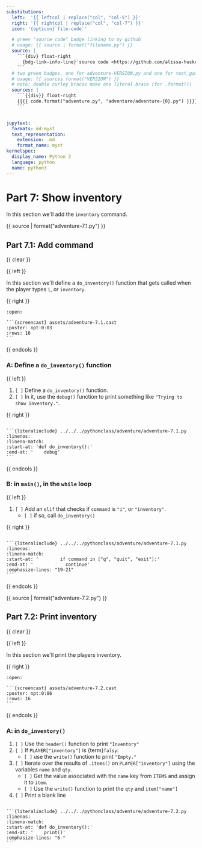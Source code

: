 ```yaml
---
substitutions:
  left:  '{{ leftcol | replace("col", "col-5") }}'
  right: '{{ rightcol | replace("col", "col-7") }}'
  icon: '{opticon}`file-code`'

  # green "source code" badge linking to my github
  # usage: {{ source | format("filename.py") }}
  source: |
    ```{div} float-right
      {bdg-link-info-line}`source code <https://github.com/alissa-huskey/python-class/blob/master/pythonclass/adventure/%s>`
    ```
  # two green badges, one for adventure-VERSION.py and one for test_game-VERSION.py
  # usage: {{ sources.format("VERSION") }}
  # note: double curley braces make one literal brace (for .format())
  sources: |
    ```{{div}} float-right
    {{{{ code.format("adventure.py", "adventure/adventure-{0}.py") }}}} {{{{ code.format("test_game.py", "adventure/test_game-{0}.py") }}}}
    ```


jupytext:
  formats: md:myst
  text_representation:
    extension: .md
    format_name: myst
kernelspec:
  display_name: Python 3
  language: python
  name: python3
---
```

Part 7: Show inventory
======================

In this section we'll add the `inventory` command.

{{ source | format("adventure-7.1.py") }}

Part 7.1: Add command
---------------------

{{ clear }}

{{ left }}

In this section we'll define a `do_inventory()` function that gets called when the
player types `i`, or `inventory`.

{{ right }}

`````{dropdown} Demo
:open:

```{screencast} assets/adventure-7.1.cast
:poster: npt:0:03
:rows: 16
```

`````

{{ endcols }}

### A: Define a `do_inventory()` function

{{ left }}

1. `[ ]` Define a `do_inventory()` function.
1. `[ ]` In it, use the `debug()` function to print something like `"Trying to show inventory."`.

{{ right }}

`````{dropdown} Code

```{literalinclude} ../../../pythonclass/adventure/adventure-7.1.py
:linenos:
:lineno-match:
:start-at: 'def do_inventory():'
:end-at: '    debug'
```

`````

{{ endcols }}

### B: in `main()`, in the `while` loop

{{ left }}

1. `[ ]` Add an `elif` that checks if `command` is `"i"`, or
         `"inventory"`.
   * `[ ]` if so, call `do_inventory()`

{{ right }}

`````{dropdown} Code

```{literalinclude} ../../../pythonclass/adventure/adventure-7.1.py
:linenos:
:lineno-match:
:start-at: '        if command in ["q", "quit", "exit"]:'
:end-at: '            continue'
:emphasize-lines: "19-21"
```

`````

{{ endcols }}

{{ source | format("adventure-7.2.py") }}

Part 7.2: Print inventory
-------------------------

{{ clear }}

{{ left }}

In this section we'll print the players inventory.

{{ right }}

`````{dropdown} Demo
:open:

```{screencast} assets/adventure-7.2.cast
:poster: npt:0:06
:rows: 16
```

`````

{{ endcols }}

### A: in `do_inventory()`

1. `[ ]` Use the `header()` function to print `"Inventory"`
1. `[ ]` If `PLAYER["inventory"]` is {term}`falsy`:
   * `[ ]` use the `write()` function to print `"Empty."`
1. `[ ]` Iterate over the results of `.items()` on `PLAYER["inventory"]` using
         the variables `name` and `qty`.
   * `[ ]` Get the value associated with the `name` key from `ITEMS` and assign it to `item`.
   * `[ ]` Use the `write()` function to print the `qty` and `item["name"]`
1. `[ ]` Print a blank line

`````{dropdown} Code

```{literalinclude} ../../../pythonclass/adventure/adventure-7.2.py
:linenos:
:lineno-match:
:start-at: 'def do_inventory():'
:end-at: '    print()'
:emphasize-lines: "6-"
```

`````
